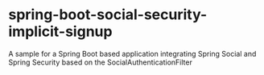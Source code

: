 # spring-boot-social-security-implicit-signup
A sample for a Spring Boot based application integrating Spring Social and Spring Security based on the SocialAuthenticationFilter
